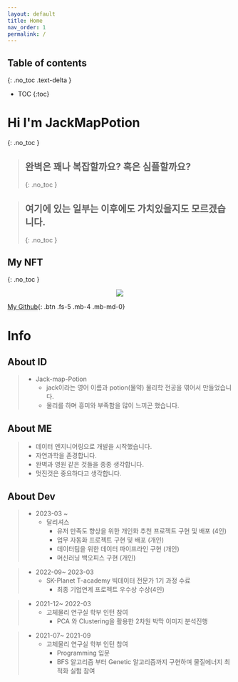 ```yaml
---
layout: default
title: Home
nav_order: 1
permalink: /
---
```


## Table of contents
{: .no_toc .text-delta }

- TOC
{:toc}

# Hi I'm JackMapPotion
{: .no_toc }

> ## 완벽은 꽤나 복잡할까요? 혹은 심플할까요?
>{: .no_toc }

> ## 여기에 있는 일부는 이후에도 가치있을지도 모르겠습니다.
>{: .no_toc }

## My NFT
{: .no_toc }
<p align="center">
  <img src="https://i.seadn.io/gcs/files/ac0e5a62da6365909c2f5e40ed048a8c.png" />
</p>

[My Github][Github]{: .btn .fs-5 .mb-4 .mb-md-0}



# Info
## About ID

> - Jack-map-Potion
>   - jack이라는 영어 이름과 potion(물약) 물리학 전공을 엮어서 만들었습니다.
>   - 물리를 하며 흥미와 부족함을 많이 느끼곤 했습니다.

## About ME

> - 데이터 엔지니어링으로 개발을 시작했습니다.
> - 자연과학을 존경합니다.
> - 완벽과 영원 같은 것들을 종종 생각합니다.
> - 멋진것은 중요하다고 생각합니다.

## About Dev

> - 2023-03 ~
> 	- 달리셔스
>		- 유저 만족도 향상을 위한 개인화 추천 프로젝트 구현 및 배포 (4인)
>       - 업무 자동화 프로젝트 구현 및 배포 (개인)
>       - 데이터팀을 위한 데이터 파이프라인 구현 (개인)
>       - 머신러닝 백오피스 구현 (개인)

> - 2022-09~ 2023-03
> 	- SK-Planet T-academy 빅데이터 전문가 1기 과정 수료
>   	- 최종 기업연계 프로젝트 우수상 수상(4인)

> - 2021-12~ 2022-03
> 	- 고체물리 연구실 학부 인턴 참여 
>   	- PCA 와 Clustering을 활용한 2차원 박막 이미지 분석진행

> - 2021-07~ 2021-09
> 	- 고체물리 연구실 학부 인턴 참여 
>		- Programming 입문
>   	- BFS 알고리즘 부터 Genetic 알고리즘까지 구현하며 물질에너지 최적화 실험 참여


[Github]: https://github.com/jackmappotion
